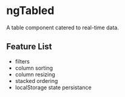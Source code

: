 ngTabled
========
A table component catered to real-time data.


Feature List
------------
- filters
- column sorting
- column resizing
- stacked ordering
- localStorage state persistance

